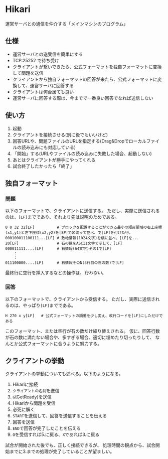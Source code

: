 # Hikari
運営サーバとの通信を仲介する「メインマシンのプログラム」

## 仕様

* 運営サーバとの送受信を簡単にする
* TCP:25252 で待ち受け
* クライアントが繋いできたら、公式フォーマットを独自フォーマットに変換して問題を送信
* クライアントから独自フォーマットの回答が来たら、公式フォーマットに変換して、運営サーバに回答する
* クライアントは何台居ても良い
* 運営サーバに回答する際は、今までで一番良い回答でなれば送信しない

## 使い方

1. 起動
2. クライアントを接続させる(別に後でもいいけど)
3. 回答URLや、問題ファイルのURLを指定する(Drag&Dropでローカルファイルの読み込みにも対応している)
4. 「開始」する(URLやファイルの読み込みに失敗した場合、起動しない)
5. あとはクライアントが勝手にやってくれる
6. 試合終了したかったら「終了」

## 独自フォーマット

### 問題
以下のフォーマットで、クライアントに送信する。
ただし、実際に送信されるのは、`[LF]`までであり、それより先は説明のためである。

    0 0 32 32[LF]          # ブロックを配置することができる最小の矩形領域の右上座標(x1,y1)と左下座標(x2,y2)を[SP]で区切って並べ、で[LF]を付けた行。
    000100011100111...[LF] # 敷地情報(1024文字)を横に並べ、[LF]を...
    20[LF]                 # 石の数をASCII文字で示して、[LF]
    000011111....[LF]      # 石情報(64文字)その1で[LF]
        :
        :
    011100000....[LF]      # 石情報そのN(3行目の石の数)で[LF]

最終行に空行を挿入するなどの操作は、*行わない*。

### 回答
以下のフォーマットで、クライアントから受信する。
ただし、実際に送信されるのは、やっぱり`[LF]`までである。

    H 270 x y[LF]   # 公式フォーマットの順番を少し変え、改行コードを[LF]にしただけである

このフォーマット、または空行が石の数だけ繰り替えされる。
仮に、回答行数が石の数に満たない場合や、多すぎる場合、適切に埋めたり切ったりして、
なんとか公式フォーマットに合うように努力する。


## クライアントの挙動
クライアントの挙動についても述べる。以下のようになる。

1. Hikariに接続
2. `クライアントの名前`を送信
3. `G`(GetReady)を送信
4. Hikariから問題を受信
5. 必死に解く
6. `START`を送信して、回答を送信することを伝える
7. 回答を送信
8. `END`で回答が完了したことを伝える
9. `O`を受信すれば5.に戻る、`X`であれば3.に戻る

試合が開始された後でも、正しく接続できるが、
処理時間の観点から、試合開始までに3.までの処理が完了していることが望ましい。

